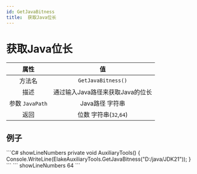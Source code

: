 ```yaml
---
id: GetJavaBitness
title:  获取Java位长
---
```


# 获取Java位长

|      属性       |                值                |
| :-------------: | :------------------------------: |
|     方法名      |        `GetJavaBitness()`        |
|      描述       | 通过输入Java路径来获取Java的位长 |
| 参数 `JavaPath` |         Java路径 字符串          |
|      返回       |      位数 字符串(`32`,`64`)      |

## 例子

<Tabs>
    <TabItem value="Code" label="代码">
        ```C# showLineNumbers
        private void AuxiliaryTools()
        {
            Console.WriteLine(ElakeAuxiliaryTools.GetJavaBitness("D:/java/JDK21"));
        }
        ```
    </TabItem>
    <TabItem value="Return" label="返回">
        ``` showLineNumbers
        64
        ```
    </TabItem>
</Tabs>

